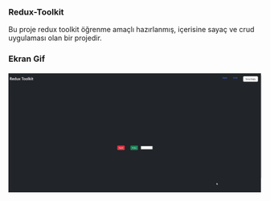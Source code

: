 <h3>Redux-Toolkit</h3>

Bu proje redux toolkit öğrenme amaçlı hazırlanmış, içerisine sayaç ve crud uygulaması olan bir projedir.

<h3>Ekran Gif</h3>

![](sayac_crud.gif)

